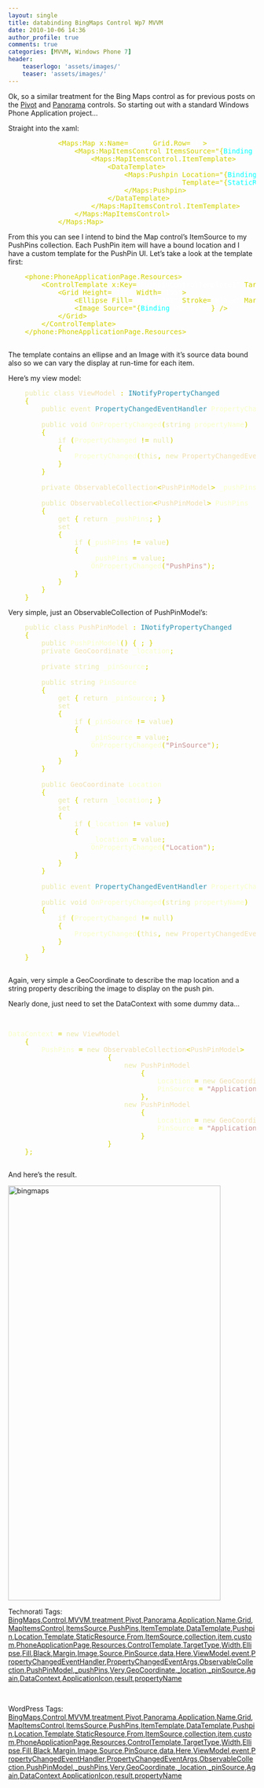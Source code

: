 ```yaml
---
layout: single
title: databinding BingMaps Control Wp7 MVVM
date: 2010-10-06 14:36
author_profile: true
comments: true
categories: [MVVM, Windows Phone 7]
header:
    teaserlogo: 'assets/images/'
    teaser: 'assets/images/'
---
```

<p>Ok, so a similar treatment for the Bing Maps control as for previous posts on the <a href="http://babaandthepigman.wordpress.com/2010/09/20/data-binding-pivot-control-wp7-mvvm/" target="_blank">Pivot</a> and <a href="http://babaandthepigman.wordpress.com/2010/09/25/data-binding-panorama-control-wp7-mvvm/" target="_blank">Panorama</a> controls. So starting out with a standard Windows Phone Application project…</p>  <p>Straight into the xaml:</p>  <pre class="code">            <span style="color:#d2d200;">&lt;Maps:Map x:Name=</span><span style="color:white;">&quot;map&quot; </span><span style="color:#d2d200;">Grid.Row=</span><span style="color:white;">&quot;1&quot;</span><span style="color:#d2d200;">&gt;
                &lt;Maps:MapItemsControl ItemsSource=&quot;{</span><span style="color:cyan;">Binding </span><span style="color:white;">PushPins</span><span style="color:#d2d200;">}</span><span style="color:white;">&quot;</span><span style="color:#d2d200;">&gt;
                    &lt;Maps:MapItemsControl.ItemTemplate&gt;
                        &lt;DataTemplate&gt;
                            &lt;Maps:Pushpin Location=&quot;{</span><span style="color:cyan;">Binding </span><span style="color:white;">Location</span><span style="color:#d2d200;">}</span><span style="color:white;">&quot; 
                                          </span><span style="color:#d2d200;">Template=&quot;{</span><span style="color:cyan;">StaticResource </span><span style="color:white;">PushpinControlTemplate1</span><span style="color:#d2d200;">}</span><span style="color:white;">&quot;</span><span style="color:#d2d200;">&gt;
                            &lt;/Maps:Pushpin&gt;
                        &lt;/DataTemplate&gt;
                    &lt;/Maps:MapItemsControl.ItemTemplate&gt;
                &lt;/Maps:MapItemsControl&gt;
            &lt;/Maps:Map&gt;
</span></pre>

<p>From this you can see I intend to bind the Map control’s ItemSource to my PushPins collection. Each PushPin item will have a bound location and I have a custom template for the PushPin UI. Let’s take a look at the template first:</p>

<pre class="code">    <span style="color:#d2d200;">&lt;phone:PhoneApplicationPage.Resources&gt;
        &lt;ControlTemplate x:Key=</span><span style="color:white;">&quot;PushpinControlTemplate1&quot; </span><span style="color:#d2d200;">TargetType=</span><span style="color:white;">&quot;Maps:Pushpin&quot;</span><span style="color:#d2d200;">&gt;
            &lt;Grid Height=</span><span style="color:white;">&quot;116&quot; </span><span style="color:#d2d200;">Width=</span><span style="color:white;">&quot;155&quot;</span><span style="color:#d2d200;">&gt;
                &lt;Ellipse Fill=</span><span style="color:white;">&quot;#FFA3A3BE&quot; </span><span style="color:#d2d200;">Stroke=</span><span style="color:white;">&quot;Black&quot; </span><span style="color:#d2d200;">Margin=</span><span style="color:white;">&quot;0&quot;</span><span style="color:#d2d200;">/&gt;
                &lt;Image Source=&quot;{</span><span style="color:cyan;">Binding </span><span style="color:white;">PinSource</span><span style="color:#d2d200;">}</span><span style="color:white;">&quot;</span><span style="color:#d2d200;">/&gt;
            &lt;/Grid&gt;
        &lt;/ControlTemplate&gt;
    &lt;/phone:PhoneApplicationPage.Resources&gt;
</span><span style="color:#d2d200;">
</span></pre>

<p>The template contains an ellipse and an Image with it’s source data bound also so we can vary the display at run-time for each item.</p>

<p>Here’s my view model:</p>

<pre class="code">    <span style="color:#eaeaac;">public class </span><span style="color:#f0dfaf;">ViewModel </span><span style="color:#d2d200;">: </span><span style="color:#2b91af;">INotifyPropertyChanged
    </span><span style="color:#d2d200;">{
        </span><span style="color:#eaeaac;">public event </span><span style="color:#2b91af;">PropertyChangedEventHandler </span><span style="color:#f8ffc6;">PropertyChanged</span><span style="color:#d2d200;">;

        </span><span style="color:#eaeaac;">public void </span><span style="color:#f8ffc6;">OnPropertyChanged</span><span style="color:#d2d200;">(</span><span style="color:#eaeaac;">string </span><span style="color:#f8ffc6;">propertyName</span><span style="color:#d2d200;">)
        {
            </span><span style="color:#eaeaac;">if </span><span style="color:#d2d200;">(</span><span style="color:#f8ffc6;">PropertyChanged </span><span style="color:#d2d200;">!= </span><span style="color:#eaeaac;">null</span><span style="color:#d2d200;">)
            {
                </span><span style="color:#f8ffc6;">PropertyChanged</span><span style="color:#d2d200;">(</span><span style="color:#eaeaac;">this</span><span style="color:#d2d200;">, </span><span style="color:#eaeaac;">new </span><span style="color:#f0dfaf;">PropertyChangedEventArgs</span><span style="color:#d2d200;">(</span><span style="color:#f8ffc6;">propertyName</span><span style="color:#d2d200;">));
            }
        }

        </span><span style="color:#eaeaac;">private </span><span style="color:#f0dfaf;">ObservableCollection</span><span style="color:#d2d200;">&lt;</span><span style="color:#f0dfaf;">PushPinModel</span><span style="color:#d2d200;">&gt; </span><span style="color:#f8ffc6;">_pushPins</span><span style="color:#d2d200;">;

        </span><span style="color:#eaeaac;">public </span><span style="color:#f0dfaf;">ObservableCollection</span><span style="color:#d2d200;">&lt;</span><span style="color:#f0dfaf;">PushPinModel</span><span style="color:#d2d200;">&gt; </span><span style="color:#f8ffc6;">PushPins
        </span><span style="color:#d2d200;">{
            </span><span style="color:#eaeaac;">get </span><span style="color:#d2d200;">{ </span><span style="color:#eaeaac;">return </span><span style="color:#f8ffc6;">_pushPins</span><span style="color:#d2d200;">; }
            </span><span style="color:#eaeaac;">set
            </span><span style="color:#d2d200;">{
                </span><span style="color:#eaeaac;">if </span><span style="color:#d2d200;">(</span><span style="color:#f8ffc6;">_pushPins </span><span style="color:#d2d200;">!= </span><span style="color:#eaeaac;">value</span><span style="color:#d2d200;">)
                {
                    </span><span style="color:#f8ffc6;">_pushPins </span><span style="color:#d2d200;">= </span><span style="color:#eaeaac;">value</span><span style="color:#d2d200;">;
                    </span><span style="color:#f8ffc6;">OnPropertyChanged</span><span style="color:#d2d200;">(</span><span style="color:#c89191;">&quot;PushPins&quot;</span><span style="color:#d2d200;">);
                }
            }
        }
    }</span></pre>

<p>Very simple, just an ObservableCollection of PushPinModel’s:</p>

<pre class="code">    <span style="color:#eaeaac;">public class </span><span style="color:#f0dfaf;">PushPinModel </span><span style="color:#d2d200;">: </span><span style="color:#2b91af;">INotifyPropertyChanged
    </span><span style="color:#d2d200;">{
        </span><span style="color:#eaeaac;">public </span><span style="color:#f8ffc6;">PushPinModel</span><span style="color:#d2d200;">() { ; }
        </span><span style="color:#eaeaac;">private </span><span style="color:#f0dfaf;">GeoCoordinate </span><span style="color:#f8ffc6;">_location</span><span style="color:#d2d200;">;

        </span><span style="color:#eaeaac;">private string </span><span style="color:#f8ffc6;">_pinSource</span><span style="color:#d2d200;">;

        </span><span style="color:#eaeaac;">public string </span><span style="color:#f8ffc6;">PinSource
        </span><span style="color:#d2d200;">{
            </span><span style="color:#eaeaac;">get </span><span style="color:#d2d200;">{ </span><span style="color:#eaeaac;">return </span><span style="color:#f8ffc6;">_pinSource</span><span style="color:#d2d200;">; }
            </span><span style="color:#eaeaac;">set
            </span><span style="color:#d2d200;">{
                </span><span style="color:#eaeaac;">if </span><span style="color:#d2d200;">(</span><span style="color:#f8ffc6;">_pinSource </span><span style="color:#d2d200;">!= </span><span style="color:#eaeaac;">value</span><span style="color:#d2d200;">)
                {
                    </span><span style="color:#f8ffc6;">_pinSource </span><span style="color:#d2d200;">= </span><span style="color:#eaeaac;">value</span><span style="color:#d2d200;">;
                    </span><span style="color:#f8ffc6;">OnPropertyChanged</span><span style="color:#d2d200;">(</span><span style="color:#c89191;">&quot;PinSource&quot;</span><span style="color:#d2d200;">);
                }
            }
        }

        </span><span style="color:#eaeaac;">public </span><span style="color:#f0dfaf;">GeoCoordinate </span><span style="color:#f8ffc6;">Location
        </span><span style="color:#d2d200;">{
            </span><span style="color:#eaeaac;">get </span><span style="color:#d2d200;">{ </span><span style="color:#eaeaac;">return </span><span style="color:#f8ffc6;">_location</span><span style="color:#d2d200;">; }
            </span><span style="color:#eaeaac;">set
            </span><span style="color:#d2d200;">{
                </span><span style="color:#eaeaac;">if </span><span style="color:#d2d200;">(</span><span style="color:#f8ffc6;">_location </span><span style="color:#d2d200;">!= </span><span style="color:#eaeaac;">value</span><span style="color:#d2d200;">)
                {
                    </span><span style="color:#f8ffc6;">_location </span><span style="color:#d2d200;">= </span><span style="color:#eaeaac;">value</span><span style="color:#d2d200;">;
                    </span><span style="color:#f8ffc6;">OnPropertyChanged</span><span style="color:#d2d200;">(</span><span style="color:#c89191;">&quot;Location&quot;</span><span style="color:#d2d200;">);
                }
            }
        }

        </span><span style="color:#eaeaac;">public event </span><span style="color:#2b91af;">PropertyChangedEventHandler </span><span style="color:#f8ffc6;">PropertyChanged</span><span style="color:#d2d200;">;

        </span><span style="color:#eaeaac;">public void </span><span style="color:#f8ffc6;">OnPropertyChanged</span><span style="color:#d2d200;">(</span><span style="color:#eaeaac;">string </span><span style="color:#f8ffc6;">propertyName</span><span style="color:#d2d200;">)
        {
            </span><span style="color:#eaeaac;">if </span><span style="color:#d2d200;">(</span><span style="color:#f8ffc6;">PropertyChanged </span><span style="color:#d2d200;">!= </span><span style="color:#eaeaac;">null</span><span style="color:#d2d200;">)
            {
                </span><span style="color:#f8ffc6;">PropertyChanged</span><span style="color:#d2d200;">(</span><span style="color:#eaeaac;">this</span><span style="color:#d2d200;">, </span><span style="color:#eaeaac;">new </span><span style="color:#f0dfaf;">PropertyChangedEventArgs</span><span style="color:#d2d200;">(</span><span style="color:#f8ffc6;">propertyName</span><span style="color:#d2d200;">));
            }
        }
    }
</span><span style="color:#d2d200;">
</span></pre>

<p>Again, very simple a GeoCoordinate to describe the map location and a string property describing the image to display on the push pin.</p>

<p>Nearly done, just need to set the DataContext with some dummy data…</p>

<p>&#160;</p>

<pre class="code"><span style="color:#f8ffc6;">DataContext </span><span style="color:#d2d200;">= </span><span style="color:#eaeaac;">new </span><span style="color:#f0dfaf;">ViewModel
    </span><span style="color:#d2d200;">{
        </span><span style="color:#f8ffc6;">PushPins </span><span style="color:#d2d200;">= </span><span style="color:#eaeaac;">new </span><span style="color:#f0dfaf;">ObservableCollection</span><span style="color:#d2d200;">&lt;</span><span style="color:#f0dfaf;">PushPinModel</span><span style="color:#d2d200;">&gt;
                        {
                            </span><span style="color:#eaeaac;">new </span><span style="color:#f0dfaf;">PushPinModel
                                </span><span style="color:#d2d200;">{
                                    </span><span style="color:#f8ffc6;">Location </span><span style="color:#d2d200;">= </span><span style="color:#eaeaac;">new </span><span style="color:#f0dfaf;">GeoCoordinate</span><span style="color:#d2d200;">(</span><span style="color:#8acccf;">51.569593</span><span style="color:#d2d200;">, </span><span style="color:#8acccf;">10.103504</span><span style="color:#d2d200;">),
                                    </span><span style="color:#f8ffc6;">PinSource </span><span style="color:#d2d200;">= </span><span style="color:#c89191;">&quot;ApplicationIcon.png&quot;
                                </span><span style="color:#d2d200;">},
                            </span><span style="color:#eaeaac;">new </span><span style="color:#f0dfaf;">PushPinModel
                                </span><span style="color:#d2d200;">{
                                    </span><span style="color:#f8ffc6;">Location </span><span style="color:#d2d200;">= </span><span style="color:#eaeaac;">new </span><span style="color:#f0dfaf;">GeoCoordinate</span><span style="color:#d2d200;">(-</span><span style="color:#8acccf;">45.569593</span><span style="color:#d2d200;">, </span><span style="color:#8acccf;">1.103504</span><span style="color:#d2d200;">),
                                    </span><span style="color:#f8ffc6;">PinSource </span><span style="color:#d2d200;">= </span><span style="color:#c89191;">&quot;ApplicationIcon.png&quot;
                                </span><span style="color:#d2d200;">}
                        }
    };
</span><span style="color:#d2d200;">
</span></pre>

<p>And here’s the result.</p>

<p><a href="{{ site.baseurl }}/assets/images/2010/10/bingmaps.png"><img style="background-image:none;border-bottom:0;border-left:0;padding-left:0;padding-right:0;display:block;float:none;border-top:0;border-right:0;padding-top:0;" title="bingmaps" border="0" alt="bingmaps" src="{{ site.baseurl }}/assets/images/2010/10/bingmaps_thumb.png" width="432" height="845" /></a></p>


Technorati Tags: <a href="http://technorati.com/tags/BingMaps" rel="tag">BingMaps</a>,<a href="http://technorati.com/tags/Control" rel="tag">Control</a>,<a href="http://technorati.com/tags/MVVM" rel="tag">MVVM</a>,<a href="http://technorati.com/tags/treatment" rel="tag">treatment</a>,<a href="http://technorati.com/tags/Pivot" rel="tag">Pivot</a>,<a href="http://technorati.com/tags/Panorama" rel="tag">Panorama</a>,<a href="http://technorati.com/tags/Application" rel="tag">Application</a>,<a href="http://technorati.com/tags/Name" rel="tag">Name</a>,<a href="http://technorati.com/tags/Grid" rel="tag">Grid</a>,<a href="http://technorati.com/tags/MapItemsControl" rel="tag">MapItemsControl</a>,<a href="http://technorati.com/tags/ItemsSource" rel="tag">ItemsSource</a>,<a href="http://technorati.com/tags/PushPins" rel="tag">PushPins</a>,<a href="http://technorati.com/tags/ItemTemplate" rel="tag">ItemTemplate</a>,<a href="http://technorati.com/tags/DataTemplate" rel="tag">DataTemplate</a>,<a href="http://technorati.com/tags/Pushpin" rel="tag">Pushpin</a>,<a href="http://technorati.com/tags/Location" rel="tag">Location</a>,<a href="http://technorati.com/tags/Template" rel="tag">Template</a>,<a href="http://technorati.com/tags/StaticResource" rel="tag">StaticResource</a>,<a href="http://technorati.com/tags/From" rel="tag">From</a>,<a href="http://technorati.com/tags/ItemSource" rel="tag">ItemSource</a>,<a href="http://technorati.com/tags/collection" rel="tag">collection</a>,<a href="http://technorati.com/tags/item" rel="tag">item</a>,<a href="http://technorati.com/tags/custom" rel="tag">custom</a>,<a href="http://technorati.com/tags/PhoneApplicationPage" rel="tag">PhoneApplicationPage</a>,<a href="http://technorati.com/tags/Resources" rel="tag">Resources</a>,<a href="http://technorati.com/tags/ControlTemplate" rel="tag">ControlTemplate</a>,<a href="http://technorati.com/tags/TargetType" rel="tag">TargetType</a>,<a href="http://technorati.com/tags/Width" rel="tag">Width</a>,<a href="http://technorati.com/tags/Ellipse" rel="tag">Ellipse</a>,<a href="http://technorati.com/tags/Fill" rel="tag">Fill</a>,<a href="http://technorati.com/tags/Black" rel="tag">Black</a>,<a href="http://technorati.com/tags/Margin" rel="tag">Margin</a>,<a href="http://technorati.com/tags/Image" rel="tag">Image</a>,<a href="http://technorati.com/tags/Source" rel="tag">Source</a>,<a href="http://technorati.com/tags/PinSource" rel="tag">PinSource</a>,<a href="http://technorati.com/tags/data" rel="tag">data</a>,<a href="http://technorati.com/tags/Here" rel="tag">Here</a>,<a href="http://technorati.com/tags/ViewModel" rel="tag">ViewModel</a>,<a href="http://technorati.com/tags/event" rel="tag">event</a>,<a href="http://technorati.com/tags/PropertyChangedEventHandler" rel="tag">PropertyChangedEventHandler</a>,<a href="http://technorati.com/tags/PropertyChangedEventArgs" rel="tag">PropertyChangedEventArgs</a>,<a href="http://technorati.com/tags/ObservableCollection" rel="tag">ObservableCollection</a>,<a href="http://technorati.com/tags/PushPinModel" rel="tag">PushPinModel</a>,<a href="http://technorati.com/tags/_pushPins" rel="tag">_pushPins</a>,<a href="http://technorati.com/tags/Very" rel="tag">Very</a>,<a href="http://technorati.com/tags/GeoCoordinate" rel="tag">GeoCoordinate</a>,<a href="http://technorati.com/tags/_location" rel="tag">_location</a>,<a href="http://technorati.com/tags/_pinSource" rel="tag">_pinSource</a>,<a href="http://technorati.com/tags/Again" rel="tag">Again</a>,<a href="http://technorati.com/tags/DataContext" rel="tag">DataContext</a>,<a href="http://technorati.com/tags/ApplicationIcon" rel="tag">ApplicationIcon</a>,<a href="http://technorati.com/tags/result" rel="tag">result</a>,<a href="http://technorati.com/tags/propertyName" rel="tag">propertyName</a>

<br />


WordPress Tags: <a href="http://wordpress.com/tag/BingMaps" rel="Tag">BingMaps</a>,<a href="http://wordpress.com/tag/Control" rel="Tag">Control</a>,<a href="http://wordpress.com/tag/MVVM" rel="Tag">MVVM</a>,<a href="http://wordpress.com/tag/treatment" rel="Tag">treatment</a>,<a href="http://wordpress.com/tag/Pivot" rel="Tag">Pivot</a>,<a href="http://wordpress.com/tag/Panorama" rel="Tag">Panorama</a>,<a href="http://wordpress.com/tag/Application" rel="Tag">Application</a>,<a href="http://wordpress.com/tag/Name" rel="Tag">Name</a>,<a href="http://wordpress.com/tag/Grid" rel="Tag">Grid</a>,<a href="http://wordpress.com/tag/MapItemsControl" rel="Tag">MapItemsControl</a>,<a href="http://wordpress.com/tag/ItemsSource" rel="Tag">ItemsSource</a>,<a href="http://wordpress.com/tag/PushPins" rel="Tag">PushPins</a>,<a href="http://wordpress.com/tag/ItemTemplate" rel="Tag">ItemTemplate</a>,<a href="http://wordpress.com/tag/DataTemplate" rel="Tag">DataTemplate</a>,<a href="http://wordpress.com/tag/Pushpin" rel="Tag">Pushpin</a>,<a href="http://wordpress.com/tag/Location" rel="Tag">Location</a>,<a href="http://wordpress.com/tag/Template" rel="Tag">Template</a>,<a href="http://wordpress.com/tag/StaticResource" rel="Tag">StaticResource</a>,<a href="http://wordpress.com/tag/From" rel="Tag">From</a>,<a href="http://wordpress.com/tag/ItemSource" rel="Tag">ItemSource</a>,<a href="http://wordpress.com/tag/collection" rel="Tag">collection</a>,<a href="http://wordpress.com/tag/item" rel="Tag">item</a>,<a href="http://wordpress.com/tag/custom" rel="Tag">custom</a>,<a href="http://wordpress.com/tag/PhoneApplicationPage" rel="Tag">PhoneApplicationPage</a>,<a href="http://wordpress.com/tag/Resources" rel="Tag">Resources</a>,<a href="http://wordpress.com/tag/ControlTemplate" rel="Tag">ControlTemplate</a>,<a href="http://wordpress.com/tag/TargetType" rel="Tag">TargetType</a>,<a href="http://wordpress.com/tag/Width" rel="Tag">Width</a>,<a href="http://wordpress.com/tag/Ellipse" rel="Tag">Ellipse</a>,<a href="http://wordpress.com/tag/Fill" rel="Tag">Fill</a>,<a href="http://wordpress.com/tag/Black" rel="Tag">Black</a>,<a href="http://wordpress.com/tag/Margin" rel="Tag">Margin</a>,<a href="http://wordpress.com/tag/Image" rel="Tag">Image</a>,<a href="http://wordpress.com/tag/Source" rel="Tag">Source</a>,<a href="http://wordpress.com/tag/PinSource" rel="Tag">PinSource</a>,<a href="http://wordpress.com/tag/data" rel="Tag">data</a>,<a href="http://wordpress.com/tag/Here" rel="Tag">Here</a>,<a href="http://wordpress.com/tag/ViewModel" rel="Tag">ViewModel</a>,<a href="http://wordpress.com/tag/event" rel="Tag">event</a>,<a href="http://wordpress.com/tag/PropertyChangedEventHandler" rel="Tag">PropertyChangedEventHandler</a>,<a href="http://wordpress.com/tag/PropertyChangedEventArgs" rel="Tag">PropertyChangedEventArgs</a>,<a href="http://wordpress.com/tag/ObservableCollection" rel="Tag">ObservableCollection</a>,<a href="http://wordpress.com/tag/PushPinModel" rel="Tag">PushPinModel</a>,<a href="http://wordpress.com/tag/_pushPins" rel="Tag">_pushPins</a>,<a href="http://wordpress.com/tag/Very" rel="Tag">Very</a>,<a href="http://wordpress.com/tag/GeoCoordinate" rel="Tag">GeoCoordinate</a>,<a href="http://wordpress.com/tag/_location" rel="Tag">_location</a>,<a href="http://wordpress.com/tag/_pinSource" rel="Tag">_pinSource</a>,<a href="http://wordpress.com/tag/Again" rel="Tag">Again</a>,<a href="http://wordpress.com/tag/DataContext" rel="Tag">DataContext</a>,<a href="http://wordpress.com/tag/ApplicationIcon" rel="Tag">ApplicationIcon</a>,<a href="http://wordpress.com/tag/result" rel="Tag">result</a>,<a href="http://wordpress.com/tag/propertyName" rel="Tag">propertyName</a>
